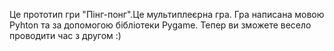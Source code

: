 Це прототип гри "Пінг-понг".Це мультиплеєрна гра.
Гра написана мовою Pyhton та за допомогою бібліотеки Pygame.
Тепер ви зможете весело проводити час з другом :)
